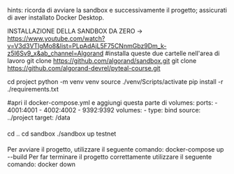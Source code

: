 hints: ricorda di avviare la sandbox e successivamente il progetto; assicurati di aver installato Docker Desktop.
 
INSTALLAZIONE DELLA SANDBOX DA ZERO -> https://www.youtube.com/watch?v=V3d3VTlgMo8&list=PLpAdAjL5F75CNnmGbz9Dm_k-z5I6Sv9_x&ab_channel=Algorand
#installa queste due cartelle nell'area di lavoro
git clone https://github.com/algorand/sandbox.git
git clone https://github.com/algorand-devrel/pyteal-course.git

cd project
python -m venv venv
source ./venv/Scripts/activate
pip install -r ./requirements.txt

#apri il docker-compose.yml e aggiungi questa parte di volumes:
    ports:
        - 4001:4001
        - 4002:4002
        - 9392:9392
    volumes:
        - type: bind
                source: ../project
                target: /data
####

cd ..
cd sandbox
./sandbox up testnet

####

Per avviare il progetto, utilizzare il seguente comando: docker-compose up --build
Per far terminare il progetto correttamente utilizzare il seguente comando: docker down
